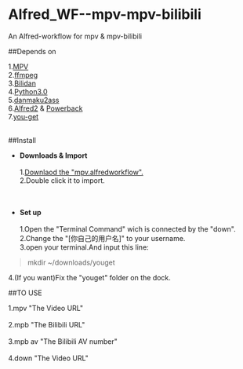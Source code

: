 # Alfred_WF--mpv-mpv-bilibili
An Alfred-workflow for mpv &amp; mpv-bilibili


##Depends on

1.[MPV](https://github.com/mpv-player/mpv)<br />
2.[ffmpeg](https://github.com/FFmpeg/FFmpeg)<br />
3.[Bilidan](https://github.com/m13253/BiliDan)<br />
4.[Python3.0](https://www.python.org/)<br />
5.[danmaku2ass](https://github.com/m13253/danmaku2ass)<br />
6.[Alfred2](https://www.alfredapp.com/) & [Powerback](https://www.alfredapp.com/powerpack/)<br />
7.[you-get](https://github.com/search?utf8=%E2%9C%93&q=you-get)<br /><br />

##Install
- **Downloads & Import**<br />  
1.[Downlaod the "mpv.alfredworkflow".](https://github.com/JackMcKing/Alfred_WF--mpv-mpv-bilibili/blob/master/mpv.alfredworkflow?raw=true)<br />
2.Double click it to import.<br /><br /><br /> 
 
- **Set up**<br />  
1.Open the "Terminal Command" wich is connected by the "down".<br />
2.Change the "[你自己的用户名]" to your username.<br />
3.open your terminal.And input this line:<br />
>mkdir ~/downloads/youget  

4.(If you want)Fix the "youget" folder on the dock.

##TO USE

1.mpv "The Video URL"<br /><br />
2.mpb "The Bilibili URL"<br /><br />
3.mpb av "The Bilibili AV number"<br /><br />
4.down "The Video URL"<br />
